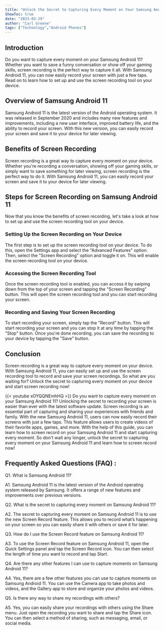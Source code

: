 ```yaml
---
title: "Unlock the Secret to Capturing Every Moment on Your Samsung Android 11 - Learn How to Screen Record Now!"
ShowToc: true 
date: "2023-03-29"
author: "Carl Greene" 
tags: ["Technology","Android Phones"]
---
```

## Introduction

Do you want to capture every moment on your Samsung Android 11? Whether you want to save a funny conversation or show off your gaming skills, screen recording is the perfect way to capture it all. With Samsung Android 11, you can now easily record your screen with just a few taps. Read on to learn how to set up and use the screen recording tool on your device. 

## Overview of Samsung Android 11

Samsung Android 11 is the latest version of the Android operating system. It was released in September 2020 and includes many new features and improvements, including a new user interface, improved battery life, and the ability to record your screen. With this new version, you can easily record your screen and save it to your device for later viewing.

## Benefits of Screen Recording

Screen recording is a great way to capture every moment on your device. Whether you're recording a conversation, showing off your gaming skills, or simply want to save something for later viewing, screen recording is the perfect way to do it. With Samsung Android 11, you can easily record your screen and save it to your device for later viewing.

## Steps for Screen Recording on Samsung Android 11

Now that you know the benefits of screen recording, let's take a look at how to set up and use the screen recording tool on your device. 

### Setting Up the Screen Recording on Your Device

The first step is to set up the screen recording tool on your device. To do this, open the Settings app and select the "Advanced Features" option. Then, select the "Screen Recording" option and toggle it on. This will enable the screen recording tool on your device.

### Accessing the Screen Recording Tool

Once the screen recording tool is enabled, you can access it by swiping down from the top of your screen and tapping the "Screen Recording" button. This will open the screen recording tool and you can start recording your screen.

### Recording and Saving Your Screen Recording

To start recording your screen, simply tap the "Record" button. This will start recording your screen and you can stop it at any time by tapping the "Stop" button. Once you're done recording, you can save the recording to your device by tapping the "Save" button.

## Conclusion

Screen recording is a great way to capture every moment on your device. With Samsung Android 11, you can easily set up and use the screen recording tool to record and save your screen recordings. So what are you waiting for? Unlock the secret to capturing every moment on your device and start screen recording now!

{{< youtube xOYQQNEmhHQ >}} 
Do you want to capture every moment on your Samsung Android 11? Unlocking the secret to recording your screen is easier than ever with the latest software update. Screen recording is an essential part of capturing and sharing your experiences with friends and family. With the new Samsung Android 11, users can now easily record their screens with just a few taps. This feature allows users to create videos of their favorite apps, games, and more. With the help of this guide, you can learn how to screen record on your Samsung Android 11 and start capturing every moment. So don't wait any longer, unlock the secret to capturing every moment on your Samsung Android 11 and learn how to screen record now!

## Frequently Asked Questions (FAQ) :
Q1. What is Samsung Android 11?

A1. Samsung Android 11 is the latest version of the Android operating system released by Samsung. It offers a range of new features and improvements over previous versions.

Q2. What is the secret to capturing every moment on Samsung Android 11?

A2. The secret to capturing every moment on Samsung Android 11 is to use the new Screen Record feature. This allows you to record what’s happening on your screen so you can easily share it with others or save it for later.

Q3. How do I use the Screen Record feature on Samsung Android 11?

A3. To use the Screen Record feature on Samsung Android 11, open the Quick Settings panel and tap the Screen Record icon. You can then select the length of time you want to record and tap Start.

Q4. Are there any other features I can use to capture moments on Samsung Android 11?

A4. Yes, there are a few other features you can use to capture moments on Samsung Android 11. You can use the Camera app to take photos and videos, and the Gallery app to store and organize your photos and videos.

Q5. Is there any way to share my recordings with others?

A5. Yes, you can easily share your recordings with others using the Share menu. Just open the recording you want to share and tap the Share icon. You can then select a method of sharing, such as messaging, email, or social media.


